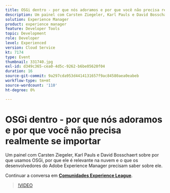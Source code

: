 ```yaml
---
title: OSGi dentro - por que nós adoramos e por que você não precisa realmente se importar
description: Um painel com Carsten Ziegeler, Karl Pauls e David Bosschaert sobre por que usamos OSGi, por que ele é relevante na nuvem e o que os desenvolvedores do Adobe Experience Manager precisam saber sobre ele. Esta sessão foi entregue como parte do evento Conteúdo do Adobe Developers Live.
solution: Experience Manager
product: experience manager
feature: Developer Tools
topic: Development
role: Developer
level: Experienced
version: Cloud Service
kt: 7174
type: Event
thumbnail: 331740.jpg
exl-id: d349c365-cea0-4d5c-9262-b6be05620f04
duration: 16
source-git-commit: 9a297cda953d4414131657f9ac84580aea0eabeb
workflow-type: tm+mt
source-wordcount: '110'
ht-degree: 0%

---
```


# OSGi dentro - por que nós adoramos e por que você não precisa realmente se importar

Um painel com Carsten Ziegeler, Karl Pauls e David Bosschaert sobre por que usamos OSGi, por que ele é relevante na nuvem e o que os desenvolvedores do Adobe Experience Manager precisam saber sobre ele.

Continuar a conversa em **[Comunidades Experience League](https://adobe.ly/36Yd3v6)**.

>[!VIDEO](https://video.tv.adobe.com/v/331740/?quality=12&learn=on&hidetitle=true)
